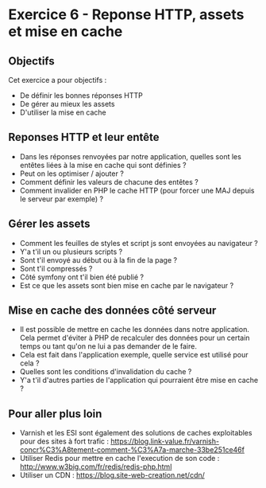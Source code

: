 # Exercice 6 - Reponse HTTP, assets et mise en cache

## Objectifs 
Cet exercice a pour objectifs : 
* De définir les bonnes réponses HTTP
* De gérer au mieux les assets
* D'utiliser la mise en cache

## Reponses HTTP et leur entête

* Dans les réponses renvoyées par notre application, quelles sont les entêtes liées à la mise en cache qui sont définies ?
* Peut on les optimiser / ajouter ?
* Comment définir les valeurs de chacune des entêtes ? 
* Comment invalider en PHP le cache HTTP (pour forcer une MAJ depuis le serveur par exemple) ?

## Gérer les assets

* Comment les feuilles de styles et script js sont envoyées au navigateur ?
* Y'a t'il un ou plusieurs scripts ?
* Sont t'il envoyé au début ou à la fin de la page ?
* Sont t'il compressés ?
* Côté symfony ont t'il bien été publié ? 
* Est ce que les assets sont bien mise en cache par le navigateur ? 

## Mise en cache des données côté serveur

* Il est possible de mettre en cache les données dans notre application. Cela permet d'éviter à PHP de recalculer des données pour un certain temps ou tant qu'on ne lui a pas demander de le faire.
* Cela est fait dans l'application exemple, quelle service est utilisé pour cela ?
* Quelles sont les conditions d'invalidation du cache ?
* Y'a t'il d'autres parties de l'application qui pourraient être mise en cache ?

## Pour aller plus loin 
* Varnish et les ESI sont également des solutions de caches exploitables pour des sites à fort trafic : https://blog.link-value.fr/varnish-concr%C3%A8tement-comment-%C3%A7a-marche-33be251ce46f
* Utiliser Redis pour mettre en cache l'execution de son code : http://www.w3big.com/fr/redis/redis-php.html 
* Utiliser un CDN : https://blog.site-web-creation.net/cdn/ 